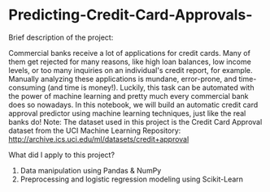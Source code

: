 # Predicting-Credit-Card-Approvals-

Brief description of the project:

Commercial banks receive a lot of applications for credit cards. Many of them get rejected for many reasons, like high loan balances, low income levels, or too many inquiries on an individual's credit report, for example. Manually analyzing these applications is mundane, error-prone, and time-consuming (and time is money!). Luckily, this task can be automated with the power of machine learning and pretty much every commercial bank does so nowadays. In this notebook, we will build an automatic credit card approval predictor using machine learning techniques, just like the real banks do!
Note: The dataset used in this project is the Credit Card Approval dataset from the UCI Machine Learning Repository: http://archive.ics.uci.edu/ml/datasets/credit+approval

What did I apply to this project?

1. Data manipulation using Pandas & NumPy
2. Preprocessing and  logistic regression modeling using Scikit-Learn
